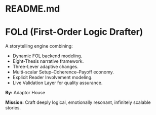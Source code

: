 # README.md

# FOLd (First-Order Logic Drafter)

A storytelling engine combining:
- Dynamic FOL backend modeling.
- Eight-Thesis narrative framework.
- Three-Lever adaptive changes.
- Multi-scalar Setup–Coherence–Payoff economy.
- Explicit Reader Involvement modeling.
- Live Validation Layer for quality assurance.

**By:** Adaptor House

**Mission:** Craft deeply logical, emotionally resonant, infinitely scalable stories.